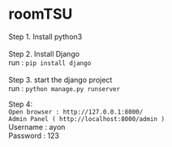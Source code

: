 # roomTSU

Step 1. Install python3
<br><br>
Step 2. Install Django
<br>
run : ```pip install django```
<br><br>
Step 3. start the django project
<br>
run : ```python manage.py runserver```

Step 4: 
<br>
```Open browser : http://127.0.0.1:8000/```
<br>
```Admin Panel ( http://localhost:8000/admin )```
<br>
Username : ayon
<br>
Password : 123

